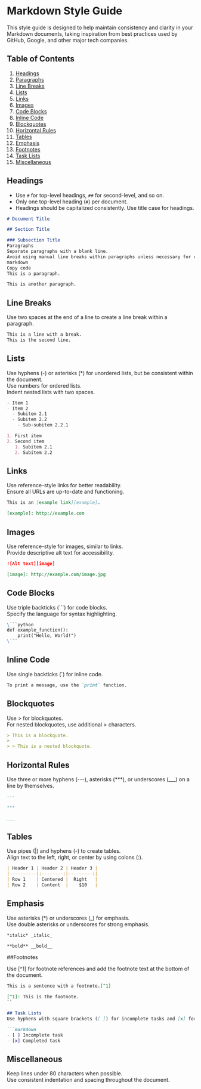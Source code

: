 # Markdown Style Guide

This style guide is designed to help maintain consistency and clarity in your Markdown documents, taking inspiration from best practices used by GitHub, Google, and other major tech companies.

## Table of Contents
1. [Headings](#headings)
2. [Paragraphs](#paragraphs)
3. [Line Breaks](#line-breaks)
4. [Lists](#lists)
5. [Links](#links)
6. [Images](#images)
7. [Code Blocks](#code-blocks)
8. [Inline Code](#inline-code)
9. [Blockquotes](#blockquotes)
10. [Horizontal Rules](#horizontal-rules)
11. [Tables](#tables)
12. [Emphasis](#emphasis)
13. [Footnotes](#footnotes)
14. [Task Lists](#task-lists)
15. [Miscellaneous](#miscellaneous)

## Headings

- Use `#` for top-level headings, `##` for second-level, and so on.
- Only one top-level heading (`#`) per document.
- Headings should be capitalized consistently. Use title case for headings.

```markdown
# Document Title

## Section Title

### Subsection Title
Paragraphs
Separate paragraphs with a blank line.
Avoid using manual line breaks within paragraphs unless necessary for readability.
markdown
Copy code
This is a paragraph.

This is another paragraph.
```

## Line Breaks

Use two spaces at the end of a line to create a line break within a paragraph.

```markdown
This is a line with a break.  
This is the second line.
```

## Lists

Use hyphens (-) or asterisks (*) for unordered lists, but be consistent within the document.  
Use numbers for ordered lists.  
Indent nested lists with two spaces.  

```markdown
- Item 1
- Item 2
  - Subitem 2.1
  - Subitem 2.2
    - Sub-subitem 2.2.1

1. First item
2. Second item
   1. Subitem 2.1
   2. Subitem 2.2
```

## Links

Use reference-style links for better readability.  
Ensure all URLs are up-to-date and functioning.  

```markdown
This is an [example link][example].

[example]: http://example.com
```

## Images

Use reference-style for images, similar to links.  
Provide descriptive alt text for accessibility.

```markdown
![Alt text][image]

[image]: http://example.com/image.jpg
```

## Code Blocks

Use triple backticks (```) for code blocks.  
Specify the language for syntax highlighting.

```markdown
\```python
def example_function():
    print("Hello, World!")
\```
```

## Inline Code

Use single backticks (`) for inline code.

```markdown
To print a message, use the `print` function.
```

## Blockquotes

Use > for blockquotes.  
For nested blockquotes, use additional > characters.  

```markdown
> This is a blockquote.
> 
> > This is a nested blockquote.
```

## Horizontal Rules

Use three or more hyphens (---), asterisks (***), or underscores (___) on a line by themselves.

```markdown
---

***

___
```

## Tables

Use pipes (|) and hyphens (-) to create tables.  
Align text to the left, right, or center by using colons (:).

```markdown
| Header 1 | Header 2 | Header 3 |
|----------|:--------:|---------:|
| Row 1    | Centered |  Right   |
| Row 2    | Content  |    $10   |
```

## Emphasis

Use asterisks (*) or underscores (_) for emphasis.  
Use double asterisks or underscores for strong emphasis.

```markdown
*italic* _italic_

**bold** __bold__
```

##Footnotes

Use [^1] for footnote references and add the footnote text at the bottom of the document.

```markdown
This is a sentence with a footnote.[^1]

[^1]: This is the footnote.
``

## Task Lists
Use hyphens with square brackets ([ ]) for incomplete tasks and [x] for completed tasks.

```markdown
- [ ] Incomplete task
- [x] Completed task
```

## Miscellaneous

Keep lines under 80 characters when possible.  
Use consistent indentation and spacing throughout the document.

